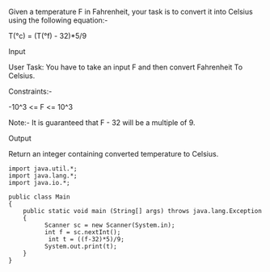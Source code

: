 Given a temperature F in Fahrenheit, your task is to convert it into Celsius using the following equation:-

T(°c) = (T(°f) - 32)*5/9

Input

User Task: You have to take an input F and then convert Fahrenheit To Celsius.

Constraints:-

-10^3 <= F <= 10^3

Note:- It is guaranteed that F - 32 will be a multiple of 9.

Output

Return an integer containing converted temperature to Celsius.

```
import java.util.*;
import java.lang.*;
import java.io.*;

public class Main
{
	public static void main (String[] args) throws java.lang.Exception
	{
          Scanner sc = new Scanner(System.in);
          int f = sc.nextInt();
           int t = ((f-32)*5)/9;  
          System.out.print(t);
	}
}
```